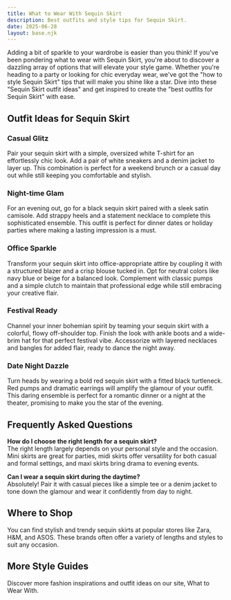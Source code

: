 ```yaml
---
title: What to Wear With Sequin Skirt
description: Best outfits and style tips for Sequin Skirt.
date: 2025-06-28
layout: base.njk
---
```


Adding a bit of sparkle to your wardrobe is easier than you think! If you've been pondering what to wear with Sequin Skirt, you're about to discover a dazzling array of options that will elevate your style game. Whether you're heading to a party or looking for chic everyday wear, we've got the "how to style Sequin Skirt" tips that will make you shine like a star. Dive into these "Sequin Skirt outfit ideas" and get inspired to create the "best outfits for Sequin Skirt" with ease.

## Outfit Ideas for Sequin Skirt

### Casual Glitz
Pair your sequin skirt with a simple, oversized white T-shirt for an effortlessly chic look. Add a pair of white sneakers and a denim jacket to layer up. This combination is perfect for a weekend brunch or a casual day out while still keeping you comfortable and stylish.

### Night-time Glam
For an evening out, go for a black sequin skirt paired with a sleek satin camisole. Add strappy heels and a statement necklace to complete this sophisticated ensemble. This outfit is perfect for dinner dates or holiday parties where making a lasting impression is a must.

### Office Sparkle
Transform your sequin skirt into office-appropriate attire by coupling it with a structured blazer and a crisp blouse tucked in. Opt for neutral colors like navy blue or beige for a balanced look. Complement with classic pumps and a simple clutch to maintain that professional edge while still embracing your creative flair.

### Festival Ready
Channel your inner bohemian spirit by teaming your sequin skirt with a colorful, flowy off-shoulder top. Finish the look with ankle boots and a wide-brim hat for that perfect festival vibe. Accessorize with layered necklaces and bangles for added flair, ready to dance the night away.

### Date Night Dazzle
Turn heads by wearing a bold red sequin skirt with a fitted black turtleneck. Red pumps and dramatic earrings will amplify the glamour of your outfit. This daring ensemble is perfect for a romantic dinner or a night at the theater, promising to make you the star of the evening.

## Frequently Asked Questions

**How do I choose the right length for a sequin skirt?**  
The right length largely depends on your personal style and the occasion. Mini skirts are great for parties, midi skirts offer versatility for both casual and formal settings, and maxi skirts bring drama to evening events.

**Can I wear a sequin skirt during the daytime?**  
Absolutely! Pair it with casual pieces like a simple tee or a denim jacket to tone down the glamour and wear it confidently from day to night.

## Where to Shop

You can find stylish and trendy sequin skirts at popular stores like Zara, H&M, and ASOS. These brands often offer a variety of lengths and styles to suit any occasion.

## More Style Guides

Discover more fashion inspirations and outfit ideas on our site, What to Wear With.
